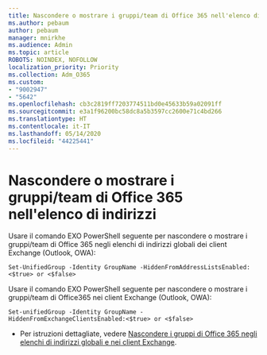```yaml
---
title: Nascondere o mostrare i gruppi/team di Office 365 nell'elenco di indirizzi
ms.author: pebaum
author: pebaum
manager: mnirkhe
ms.audience: Admin
ms.topic: article
ROBOTS: NOINDEX, NOFOLLOW
localization_priority: Priority
ms.collection: Adm_O365
ms.custom:
- "9002947"
- "5642"
ms.openlocfilehash: cb3c2819ff7203774511bd0e45633b59a02091ff
ms.sourcegitcommit: e3a1f96200bc58dc8a5b3597cc2600e71c4bd266
ms.translationtype: HT
ms.contentlocale: it-IT
ms.lasthandoff: 05/14/2020
ms.locfileid: "44225441"
---
```

# <a name="hide-or-un-hide-office-365-groups-or-teams-from-address-list"></a>Nascondere o mostrare i gruppi/team di Office 365 nell'elenco di indirizzi

Usare il comando EXO PowerShell seguente per nascondere o mostrare i gruppi/team di Office 365 negli elenchi di indirizzi globali dei client Exchange (Outlook, OWA):

`
    Set-UnifiedGroup -Identity GroupName -HiddenFromAddressListsEnabled:<$true> or <$false>
`

Usare il comando EXO PowerShell seguente per nascondere o mostrare i gruppi/team di Office365 nei client Exchange (Outlook, OWA):

`
    Set-unifiedGroup -Identity GroupName -HiddenFromExchangeClientsEnabled:<$true> or <$false>
`

- Per istruzioni dettagliate, vedere [Nascondere i gruppi di Office 365 negli elenchi di indirizzi globali e nei client Exchange](https://docs.microsoft.com/schooldatasync/hide-office-365-groups-from-the-gal).
